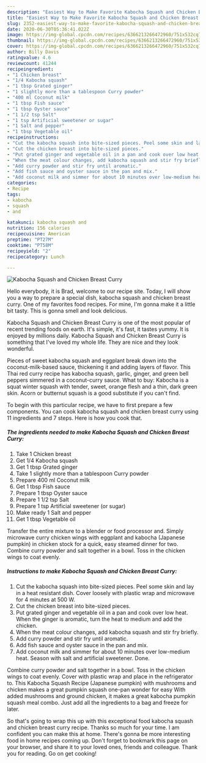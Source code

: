 ```yaml
---
description: "Easiest Way to Make Favorite Kabocha Squash and Chicken Breast Curry"
title: "Easiest Way to Make Favorite Kabocha Squash and Chicken Breast Curry"
slug: 2352-easiest-way-to-make-favorite-kabocha-squash-and-chicken-breast-curry
date: 2020-06-30T05:36:41.022Z
image: https://img-global.cpcdn.com/recipes/6366213266472960/751x532cq70/kabocha-squash-and-chicken-breast-curry-recipe-main-photo.jpg
thumbnail: https://img-global.cpcdn.com/recipes/6366213266472960/751x532cq70/kabocha-squash-and-chicken-breast-curry-recipe-main-photo.jpg
cover: https://img-global.cpcdn.com/recipes/6366213266472960/751x532cq70/kabocha-squash-and-chicken-breast-curry-recipe-main-photo.jpg
author: Billy Davis
ratingvalue: 4.6
reviewcount: 41244
recipeingredient:
- "1 Chicken breast"
- "1/4 Kabocha squash"
- "1 tbsp Grated ginger"
- "1 slightly more than a tablespoon Curry powder"
- "400 ml Coconut milk"
- "1 tbsp Fish sauce"
- "1 tbsp Oyster sauce"
- "1 1/2 tsp Salt"
- "1 tsp Artificial sweetener or sugar"
- "1 Salt and pepper"
- "1 tbsp Vegetable oil"
recipeinstructions:
- "Cut the kabocha squash into bite-sized pieces. Peel some skin and lay in a heat resistant dish. Cover loosely with plastic wrap and microwave for 4 minutes at 500 W."
- "Cut the chicken breast into bite-sized pieces."
- "Put grated ginger and vegetable oil in a pan and cook over low heat. When the ginger is aromatic, turn the heat to medium and add the chicken."
- "When the meat colour changes, add kabocha squash and stir fry briefly."
- "Add curry powder and stir fry until aromatic."
- "Add fish sauce and oyster sauce in the pan and mix."
- "Add coconut milk and simmer for about 10 minutes over low-medium heat. Season with salt and artificial sweetener. Done."
categories:
- Recipe
tags:
- kabocha
- squash
- and

katakunci: kabocha squash and 
nutrition: 156 calories
recipecuisine: American
preptime: "PT27M"
cooktime: "PT58M"
recipeyield: "2"
recipecategory: Lunch

---
```



![Kabocha Squash and Chicken Breast Curry](https://img-global.cpcdn.com/recipes/6366213266472960/751x532cq70/kabocha-squash-and-chicken-breast-curry-recipe-main-photo.jpg)

Hello everybody, it is Brad, welcome to our recipe site. Today, I will show you a way to prepare a special dish, kabocha squash and chicken breast curry. One of my favorites food recipes. For mine, I'm gonna make it a little bit tasty. This is gonna smell and look delicious.

Kabocha Squash and Chicken Breast Curry is one of the most popular of recent trending foods on earth. It's simple, it's fast, it tastes yummy. It is enjoyed by millions daily. Kabocha Squash and Chicken Breast Curry is something that I've loved my whole life. They are nice and they look wonderful.

Pieces of sweet kabocha squash and eggplant break down into the coconut-milk-based sauce, thickening it and adding layers of flavor. This Thai red curry recipe has kabocha squash, garlic, ginger, and green bell peppers simmered in a coconut-curry sauce. What to buy: Kabocha is a squat winter squash with tender, sweet, orange flesh and a thin, dark green skin. Acorn or butternut squash is a good substitute if you can&#39;t find.


To begin with this particular recipe, we have to first prepare a few components. You can cook kabocha squash and chicken breast curry using 11 ingredients and 7 steps. Here is how you cook that.

<!--inarticleads1-->

##### The ingredients needed to make Kabocha Squash and Chicken Breast Curry:

1. Take 1 Chicken breast
1. Get 1/4 Kabocha squash
1. Get 1 tbsp Grated ginger
1. Take 1 slightly more than a tablespoon Curry powder
1. Prepare 400 ml Coconut milk
1. Get 1 tbsp Fish sauce
1. Prepare 1 tbsp Oyster sauce
1. Prepare 1 1/2 tsp Salt
1. Prepare 1 tsp Artificial sweetener (or sugar)
1. Make ready 1 Salt and pepper
1. Get 1 tbsp Vegetable oil


Transfer the entire mixture to a blender or food processor and. Simply microwave curry chicken wings with eggplant and kabocha (Japanese pumpkin) in chicken stock for a quick, easy steamed dinner for two. Combine curry powder and salt together in a bowl. Toss in the chicken wings to coat evenly. 

<!--inarticleads2-->

##### Instructions to make Kabocha Squash and Chicken Breast Curry:

1. Cut the kabocha squash into bite-sized pieces. Peel some skin and lay in a heat resistant dish. Cover loosely with plastic wrap and microwave for 4 minutes at 500 W.
1. Cut the chicken breast into bite-sized pieces.
1. Put grated ginger and vegetable oil in a pan and cook over low heat. When the ginger is aromatic, turn the heat to medium and add the chicken.
1. When the meat colour changes, add kabocha squash and stir fry briefly.
1. Add curry powder and stir fry until aromatic.
1. Add fish sauce and oyster sauce in the pan and mix.
1. Add coconut milk and simmer for about 10 minutes over low-medium heat. Season with salt and artificial sweetener. Done.


Combine curry powder and salt together in a bowl. Toss in the chicken wings to coat evenly. Cover with plastic wrap and place in the refrigerator to. This Kabocha Squash Recipe (Japanese pumpkin) with mushrooms and chicken makes a great pumpkin squash one-pan wonder for easy With added mushrooms and ground chicken, it makes a great kabocha pumpkin squash meal combo. Just add all the ingredients to a bag and freeze for later. 

So that's going to wrap this up with this exceptional food kabocha squash and chicken breast curry recipe. Thanks so much for your time. I am confident you can make this at home. There's gonna be more interesting food in home recipes coming up. Don't forget to bookmark this page on your browser, and share it to your loved ones, friends and colleague. Thank you for reading. Go on get cooking!

